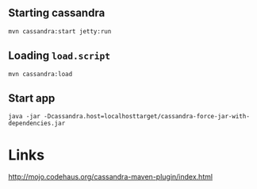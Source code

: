 ## Starting cassandra

    mvn cassandra:start jetty:run

## Loading `load.script`

    mvn cassandra:load
    
## Start app

    java -jar -Dcassandra.host=localhosttarget/cassandra-force-jar-with-dependencies.jar 


# Links

http://mojo.codehaus.org/cassandra-maven-plugin/index.html

